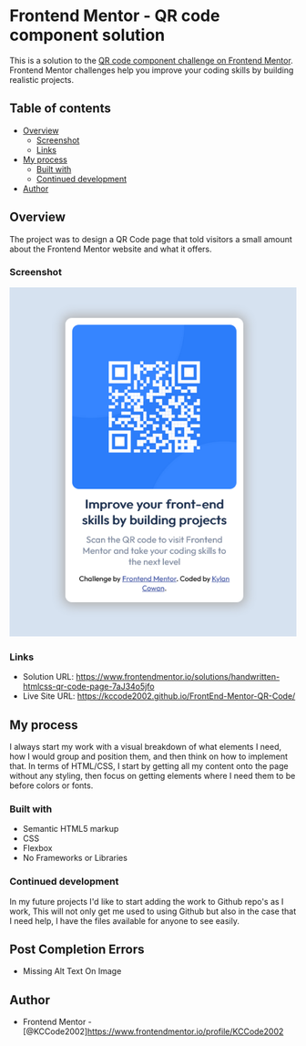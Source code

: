 # Frontend Mentor - QR code component solution

This is a solution to the [QR code component challenge on Frontend Mentor](https://www.frontendmentor.io/challenges/qr-code-component-iux_sIO_H). Frontend Mentor challenges help you improve your coding skills by building realistic projects. 

## Table of contents

- [Overview](#overview)
  - [Screenshot](#screenshot)
  - [Links](#links)
- [My process](#my-process)
  - [Built with](#built-with)
  - [Continued development](#continued-development)
- [Author](#author)


## Overview

The project was to design a QR Code page that told visitors a small amount about the Frontend Mentor website and what it offers.

### Screenshot

![QR Code Solution](./QRCodeSolution.png)

### Links

- Solution URL: https://www.frontendmentor.io/solutions/handwritten-htmlcss-qr-code-page-7aJ34o5jfo
- Live Site URL: https://kccode2002.github.io/FrontEnd-Mentor-QR-Code/

## My process

I always start my work with a visual breakdown of what elements I need, how I would group and position them, and then think on how to implement that.
In terms of HTML/CSS, I start by getting all my content onto the page without any styling, then focus on getting elements where I need them to be before colors or fonts.

### Built with

- Semantic HTML5 markup
- CSS
- Flexbox
- No Frameworks or Libraries

### Continued development

In my future projects I'd like to start adding the work to Github repo's as I work, This will not only get me used to using Github but also in the case that I need help, I have the files available for anyone to see easily.

## Post Completion Errors

- Missing Alt Text On Image

## Author

- Frontend Mentor - [@KCCode2002]https://www.frontendmentor.io/profile/KCCode2002

